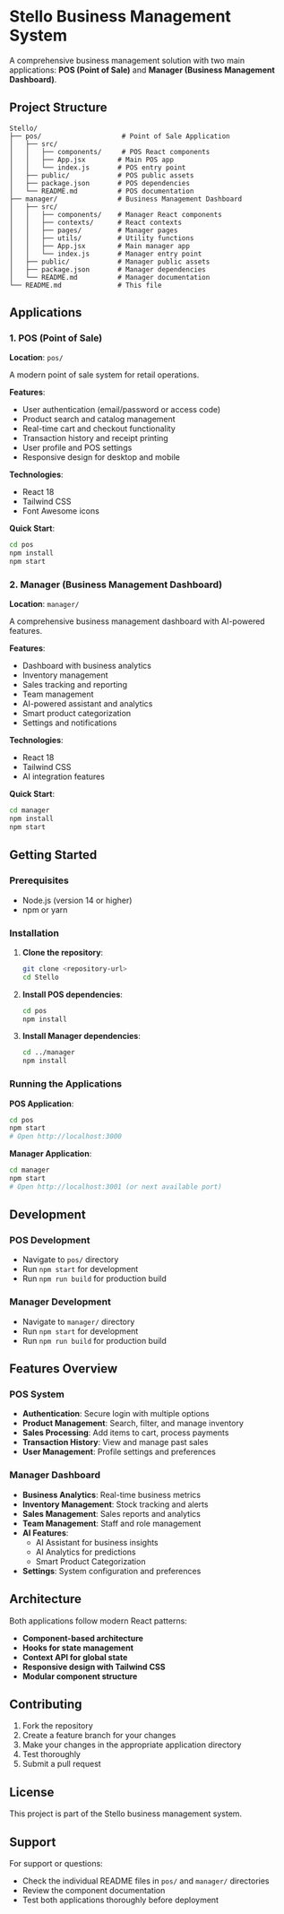 # Stello Business Management System

A comprehensive business management solution with two main applications: **POS (Point of Sale)** and **Manager (Business Management Dashboard)**.

## Project Structure

```
Stello/
├── pos/                    # Point of Sale Application
│   ├── src/
│   │   ├── components/     # POS React components
│   │   ├── App.jsx        # Main POS app
│   │   └── index.js       # POS entry point
│   ├── public/            # POS public assets
│   ├── package.json       # POS dependencies
│   └── README.md          # POS documentation
├── manager/               # Business Management Dashboard
│   ├── src/
│   │   ├── components/    # Manager React components
│   │   ├── contexts/      # React contexts
│   │   ├── pages/         # Manager pages
│   │   ├── utils/         # Utility functions
│   │   ├── App.jsx        # Main manager app
│   │   └── index.js       # Manager entry point
│   ├── public/            # Manager public assets
│   ├── package.json       # Manager dependencies
│   └── README.md          # Manager documentation
└── README.md              # This file
```

## Applications

### 1. POS (Point of Sale)
**Location**: `pos/`

A modern point of sale system for retail operations.

**Features**:
- User authentication (email/password or access code)
- Product search and catalog management
- Real-time cart and checkout functionality
- Transaction history and receipt printing
- User profile and POS settings
- Responsive design for desktop and mobile

**Technologies**:
- React 18
- Tailwind CSS
- Font Awesome icons

**Quick Start**:
```bash
cd pos
npm install
npm start
```

### 2. Manager (Business Management Dashboard)
**Location**: `manager/`

A comprehensive business management dashboard with AI-powered features.

**Features**:
- Dashboard with business analytics
- Inventory management
- Sales tracking and reporting
- Team management
- AI-powered assistant and analytics
- Smart product categorization
- Settings and notifications

**Technologies**:
- React 18
- Tailwind CSS
- AI integration features

**Quick Start**:
```bash
cd manager
npm install
npm start
```

## Getting Started

### Prerequisites
- Node.js (version 14 or higher)
- npm or yarn

### Installation

1. **Clone the repository**:
   ```bash
   git clone <repository-url>
   cd Stello
   ```

2. **Install POS dependencies**:
   ```bash
   cd pos
   npm install
   ```

3. **Install Manager dependencies**:
   ```bash
   cd ../manager
   npm install
   ```

### Running the Applications

**POS Application**:
```bash
cd pos
npm start
# Open http://localhost:3000
```

**Manager Application**:
```bash
cd manager
npm start
# Open http://localhost:3001 (or next available port)
```

## Development

### POS Development
- Navigate to `pos/` directory
- Run `npm start` for development
- Run `npm run build` for production build

### Manager Development
- Navigate to `manager/` directory
- Run `npm start` for development
- Run `npm run build` for production build

## Features Overview

### POS System
- **Authentication**: Secure login with multiple options
- **Product Management**: Search, filter, and manage inventory
- **Sales Processing**: Add items to cart, process payments
- **Transaction History**: View and manage past sales
- **User Management**: Profile settings and preferences

### Manager Dashboard
- **Business Analytics**: Real-time business metrics
- **Inventory Management**: Stock tracking and alerts
- **Sales Management**: Sales reports and analytics
- **Team Management**: Staff and role management
- **AI Features**: 
  - AI Assistant for business insights
  - AI Analytics for predictions
  - Smart Product Categorization
- **Settings**: System configuration and preferences

## Architecture

Both applications follow modern React patterns:
- **Component-based architecture**
- **Hooks for state management**
- **Context API for global state**
- **Responsive design with Tailwind CSS**
- **Modular component structure**

## Contributing

1. Fork the repository
2. Create a feature branch for your changes
3. Make your changes in the appropriate application directory
4. Test thoroughly
5. Submit a pull request

## License

This project is part of the Stello business management system.

## Support

For support or questions:
- Check the individual README files in `pos/` and `manager/` directories
- Review the component documentation
- Test both applications thoroughly before deployment 